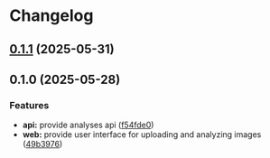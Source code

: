 # Changelog

## [0.1.1](https://github.com/chunkai1312/cisense/compare/v0.1.0...v0.1.1) (2025-05-31)

## 0.1.0 (2025-05-28)

### Features

* **api:** provide analyses api ([f54fde0](https://github.com/chunkai1312/cisense/commit/f54fde05d0ddc114a8045d313e75f2701652c7c3))
* **web:** provide user interface for uploading and analyzing images ([49b3976](https://github.com/chunkai1312/cisense/commit/49b3976ff8751e49d1ff2e3812f830d614651994))
